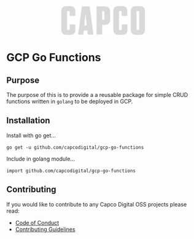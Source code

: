 <p align="center">
  <img alt="capco.com" src="https://raw.githubusercontent.com/capcodigital/.github/master/assets/capco_logo.jpg" height="75" />
</p>

# GCP Go Functions

## Purpose

The purpose of this is to provide a a reusable package for simple CRUD functions written in `golang` to be deployed in GCP.

## Installation

Install with go get...

```shell
go get -u github.com/capcodigital/gcp-go-functions
```

Include in golang module...

```shell
import github.com/capcodigital/gcp-go-functions
```

## Contributing

If you would like to contribute to any Capco Digital OSS projects please read:

* [Code of Conduct](https://github.com/capcodigital/.github/blob/master/CODE_OF_CONDUCT.md)
* [Contributing Guidelines](https://github.com/capcodigital/.github/blob/master/CONTRIBUTING.md)

